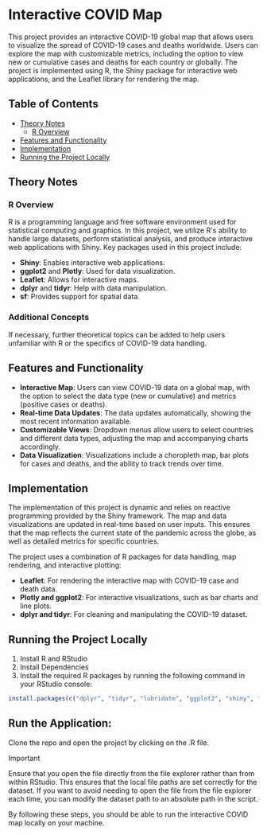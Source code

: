 # Interactive COVID Map

This project provides an interactive COVID-19 global map that allows users to visualize the spread of COVID-19 cases and deaths worldwide. Users can explore the map with customizable metrics, including the option to view new or cumulative cases and deaths for each country or globally. The project is implemented using R, the Shiny package for interactive web applications, and the Leaflet library for rendering the map.

## Table of Contents
- [Theory Notes](#theory-notes)
  - [R Overview](#r-overview)
- [Features and Functionality](#features-and-functionality)
- [Implementation](#implementation)
- [Running the Project Locally](#running-the-project-locally)


## Theory Notes

### R Overview
R is a programming language and free software environment used for statistical computing and graphics. In this project, we utilize R's ability to handle large datasets, perform statistical analysis, and produce interactive web applications with Shiny. Key packages used in this project include:

- **Shiny**: Enables interactive web applications.
- **ggplot2** and **Plotly**: Used for data visualization.
- **Leaflet**: Allows for interactive maps.
- **dplyr** and **tidyr**: Help with data manipulation.
- **sf**: Provides support for spatial data.

### Additional Concepts
If necessary, further theoretical topics can be added to help users unfamiliar with R or the specifics of COVID-19 data handling.

## Features and Functionality
- **Interactive Map**: Users can view COVID-19 data on a global map, with the option to select the data type (new or cumulative) and metrics (positive cases or deaths).
- **Real-time Data Updates**: The data updates automatically, showing the most recent information available.
- **Customizable Views**: Dropdown menus allow users to select countries and different data types, adjusting the map and accompanying charts accordingly.
- **Data Visualization**: Visualizations include a choropleth map, bar plots for cases and deaths, and the ability to track trends over time.

## Implementation
The implementation of this project is dynamic and relies on reactive programming provided by the Shiny framework. The map and data visualizations are updated in real-time based on user inputs. This ensures that the map reflects the current state of the pandemic across the globe, as well as detailed metrics for specific countries.

The project uses a combination of R packages for data handling, map rendering, and interactive plotting:
- **Leaflet**: For rendering the interactive map with COVID-19 case and death data.
- **Plotly and ggplot2**: For interactive visualizations, such as bar charts and line plots.
- **dplyr and tidyr**: For cleaning and manipulating the COVID-19 dataset.

## Running the Project Locally
  1) Install R and RStudio
  2) Install Dependencies
  3) Install the required R packages by running the following command in your RStudio console:
```r
install.packages(c("dplyr", "tidyr", "lubridate", "ggplot2", "shiny", "bslib", "leaflet", "rnaturalearth", "sf", "rnaturalearthdata", "plotly"))
```
## Run the Application:
Clone the repo and open the project by clicking on the .R file.
> [!IMPORTANT]
> Ensure that you open the file directly from the file explorer rather than from within RStudio. This ensures that the local file paths are set correctly for the dataset.
> If you want to avoid needing to open the file from the file explorer each time, you can modify the dataset path to an absolute path in the script.

By following these steps, you should be able to run the interactive COVID map locally on your machine.



